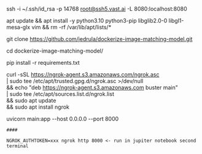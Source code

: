 ssh -i ~/.ssh/id_rsa -p 14768 root@ssh5.vast.ai -L 8080:localhost:8080

apt update && apt install -y python3.10 python3-pip libglib2.0-0 libgl1-mesa-glx vim && rm -rf /var/lib/apt/lists/\*

git clone https://github.com/jedrula/dockerize-image-matching-model.git

cd dockerize-image-matching-model/

pip install -r requirements.txt

curl -sSL https://ngrok-agent.s3.amazonaws.com/ngrok.asc \
 | sudo tee /etc/apt/trusted.gpg.d/ngrok.asc >/dev/null \
 && echo "deb https://ngrok-agent.s3.amazonaws.com buster main" \
 | sudo tee /etc/apt/sources.list.d/ngrok.list \
 && sudo apt update \
 && sudo apt install ngrok

uvicorn main:app --host 0.0.0.0 --port 8000

    ####

    NGROK_AUTHTOKEN=xxx ngrok http 8000 <- run in jupiter notebook second terminal
